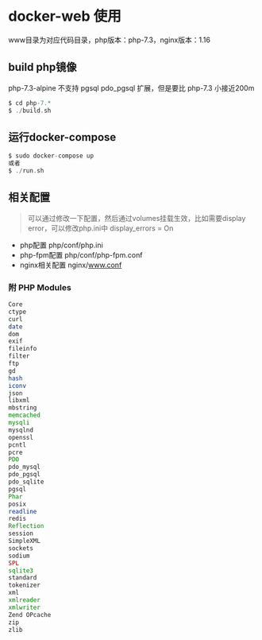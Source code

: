 # docker-web 使用

www目录为对应代码目录，php版本：php-7.3，nginx版本：1.16

## build php镜像

php-7.3-alpine 不支持 pgsql pdo_pgsql 扩展，但是要比 php-7.3 小接近200m

``` php
$ cd php-7.*
$ ./build.sh
```

## 运行docker-compose

``` php
$ sudo docker-compose up
或者
$ ./run.sh
```

## 相关配置

> 可以通过修改一下配置，然后通过volumes挂载生效，比如需要display error，可以修改php.ini中 display_errors = On

- php配置 php/conf/php.ini
- php-fpm配置 php/conf/php-fpm.conf
- nginx相关配置 nginx/www.conf

### 附 PHP Modules

``` php
Core
ctype
curl
date
dom
exif
fileinfo
filter
ftp
gd
hash
iconv
json
libxml
mbstring
memcached
mysqli
mysqlnd
openssl
pcntl
pcre
PDO
pdo_mysql
pdo_pgsql
pdo_sqlite
pgsql
Phar
posix
readline
redis
Reflection
session
SimpleXML
sockets
sodium
SPL
sqlite3
standard
tokenizer
xml
xmlreader
xmlwriter
Zend OPcache
zip
zlib

```
